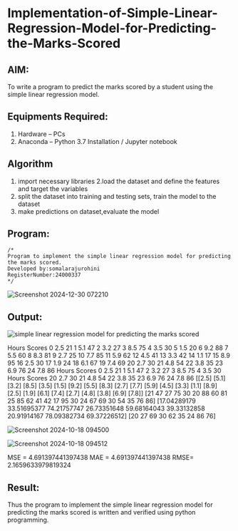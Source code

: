 # Implementation-of-Simple-Linear-Regression-Model-for-Predicting-the-Marks-Scored

## AIM:
To write a program to predict the marks scored by a student using the simple linear regression model.

## Equipments Required:
1. Hardware – PCs
2. Anaconda – Python 3.7 Installation / Jupyter notebook

## Algorithm
1. import necessary libraries
2.load the dataset and define the features and target the variables 
3. split the dataset into training and testing sets, train the model to the dataset
4. make predictions on dataset,evaluate the model

## Program:
```
/*
Program to implement the simple linear regression model for predicting the marks scored.
Developed by:somalarajurohini
RegisterNumber:24000337
*/
```




![Screenshot 2024-12-30 072210](https://github.com/user-attachments/assets/9ee5d296-efa6-4506-aa55-d658c1333ff9)



## Output:
![simple linear regression model for predicting the marks scored](sam.png)

 Hours  Scores
0     2.5      21
1     5.1      47
2     3.2      27
3     8.5      75
4     3.5      30
5     1.5      20
6     9.2      88
7     5.5      60
8     8.3      81
9     2.7      25
10    7.7      85
11    5.9      62
12    4.5      41
13    3.3      42
14    1.1      17
15    8.9      95
16    2.5      30
17    1.9      24
18    6.1      67
19    7.4      69
20    2.7      30
21    4.8      54
22    3.8      35
23    6.9      76
24    7.8      86
   Hours  Scores
0    2.5      21
1    5.1      47
2    3.2      27
3    8.5      75
4    3.5      30
    Hours  Scores
20    2.7      30
21    4.8      54
22    3.8      35
23    6.9      76
24    7.8      86
[[2.5]
 [5.1]
 [3.2]
 [8.5]
 [3.5]
 [1.5]
 [9.2]
 [5.5]
 [8.3]
 [2.7]
 [7.7]
 [5.9]
 [4.5]
 [3.3]
 [1.1]
 [8.9]
 [2.5]
 [1.9]
 [6.1]
 [7.4]
 [2.7]
 [4.8]
 [3.8]
 [6.9]
 [7.8]]
[21 47 27 75 30 20 88 60 81 25 85 62 41 42 17 95 30 24 67 69 30 54 35 76
 86]
[17.04289179 33.51695377 74.21757747 26.73351648 59.68164043 39.33132858
 20.91914167 78.09382734 69.37226512]
[20 27 69 30 62 35 24 86 76]





![Screenshot 2024-10-18 094500](https://github.com/user-attachments/assets/f0807816-1835-43b0-becd-7da36f2e0be2)




![Screenshot 2024-10-18 094512](https://github.com/user-attachments/assets/beb5f222-caa6-404d-a017-3c69e956189f)


MSE =  4.691397441397438
MAE =  4.691397441397438
RMSE=  2.1659633979819324
​







## Result:
Thus the program to implement the simple linear regression model for predicting the marks scored is written and verified using python programming.
